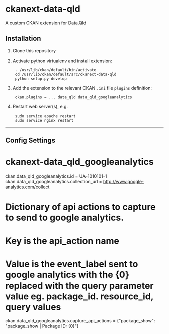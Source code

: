 # ckanext-data-qld
A custom CKAN extension for Data.Qld

## Installation

1. Clone this repository

2. Activate python virtualenv and install extension:

        . /usr/lib/ckan/default/bin/activate
        cd /usr/lib/ckan/default/src/ckanext-data-qld
        python setup.py develop

3. Add the extension to the relevant CKAN `.ini` file `plugins` definition:

        ckan.plugins = ... data_qld data_qld_googleanalytics

4. Restart web server(s), e.g.

        sudo service apache restart
        sudo service nginx restart


---------------
Config Settings
---------------

# ckanext-data_qld_googleanalytics
ckan.data_qld_googleanalytics.id = UA-1010101-1
ckan.data_qld_googleanalytics.collection_url = http://www.google-analytics.com/collect
# Dictionary of api actions to capture to send to google analytics.
# Key is the api_action name
# Value is the event_label sent to google analytics with the {0} replaced with the query parameter value eg. package_id. resource_id, query values
ckan.data_qld_googleanalytics.capture_api_actions = {"package_show": "package_show | Package ID: {0}"}